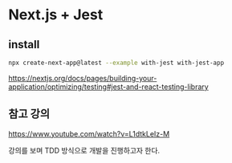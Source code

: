 # Next.js + Jest

## install

```bash
npx create-next-app@latest --example with-jest with-jest-app
```
https://nextjs.org/docs/pages/building-your-application/optimizing/testing#jest-and-react-testing-library

## 참고 강의
https://www.youtube.com/watch?v=L1dtkLeIz-M

강의를 보며 TDD 방식으로 개발을 진행하고자 한다.
